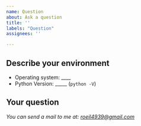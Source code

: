 ```yaml
---
name: Question
about: Ask a question
title: ''
labels: "Question"
assignees: ''

---
```

<!-- 
Please do not use the question template to report bugs or to request new features.
-->

## Describe your environment

  * Operating system: ____
  * Python Version: _____ (`python -V`)
  
## Your question

*You can send a mail to me at: roeil4939@gmail.com*
